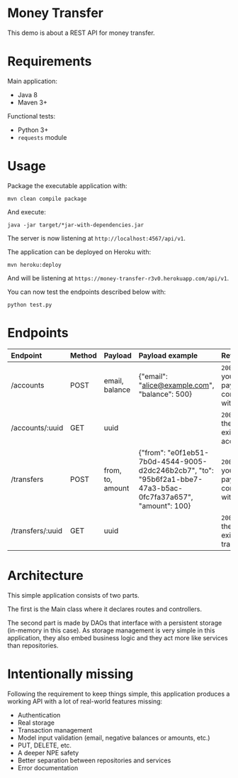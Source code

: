 # Money Transfer

This demo is about a REST API for money transfer.

# Requirements

Main application:

- Java 8
- Maven 3+

Functional tests:

- Python 3+
- `requests` module

# Usage

Package the executable application with:

    mvn clean compile package

And execute:

    java -jar target/*jar-with-dependencies.jar

The server is now listening at `http://localhost:4567/api/v1`.

The application can be deployed on Heroku with:

    mvn heroku:deploy

And will be listening at `https://money-transfer-r3v0.herokuapp.com/api/v1`.

You can now test the endpoints described below with:

    python test.py

# Endpoints

| Endpoint         | Method | Payload          | Payload example                                                                                               | Return                                      |
|:-----------------|:-------|:-----------------|:--------------------------------------------------------------------------------------------------------------|:--------------------------------------------|
| /accounts        | POST   | email, balance   | {"email": "alice@example.com", "balance": 500}                                                                | `200 OK` + your payload completed with uuid |
| /accounts/:uuid  | GET    | uuid             |                                                                                                               | `200 OK` + the existing account             |
| /transfers       | POST   | from, to, amount | {"from": "e0f1eb51-7b0d-4544-9005-d2dc246b2cb7", "to": "95b6f2a1-bbe7-47a3-b5ac-0fc7fa37a657", "amount": 100} | `200 OK` + your payload completed with uuid |
| /transfers/:uuid | GET    | uuid             |                                                                                                               | `200 OK` + the existing transfer            |

# Architecture

This simple application consists of two parts.

The first is the Main class where it declares routes and controllers.

The second part is made by DAOs that interface with a persistent storage (in-memory in this case).
As storage management is very simple in this application, they also embed business logic and they act more like services than repositories.

# Intentionally missing

Following the requirement to keep things simple, this application produces a working API with a lot of real-world features missing:

- Authentication
- Real storage
- Transaction management
- Model input validation (email, negative balances or amounts, etc.)
- PUT, DELETE, etc.
- A deeper NPE safety
- Better separation between repositories and services
- Error documentation

